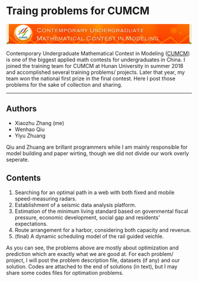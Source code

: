 # Traing problems for CUMCM

<img width="600" src="https://github.com/Xiaozhu-Zhang1998/CUMCM/blob/master/CUMCM.jpg">

Contemporary Undergraduate Mathematical Contest in Modeling ([CUMCM](http://en.mcm.edu.cn/index_en.html)) is one of the biggest applied math contests for undergraduates in China. I joined the training team for CUMCM at Hunan University in summer 2018 and accomplished several training problems/ projects. Later that year, my team won the national first prize in the final contest. Here I post those problems for the sake of collection and sharing. 

--------------------

## Authors
- Xiaozhu Zhang (me)
- Wenhao Qiu
- Yiyu Zhuang

Qiu and Zhuang are brillant programmers while I am mainly responsible for model building and paper wirting, though we did not divide our work overly seperate.

## Contents
1. Searching for an optimal path in a web with both fixed and mobile speed-measuring radars.
2. Establishment of a seismic data analysis platform.
3. Estimation of the minimum living standard based on govenmental fiscal pressure, economic development, social gap and residents' expectations.
4. Route arrangement for a harbor, considering both capacity and revenue.
5. (final) A dynamic scheduling model of the rail guided veichle.

As you can see, the problems above are mostly about optimization and prediction which are exactly what we are good at. For each problem/ project, I will post the problem description file, datasets (if any) and our solution. Codes are attached to the end of solutions (in text), but I may share some codes files for optimation problems.
